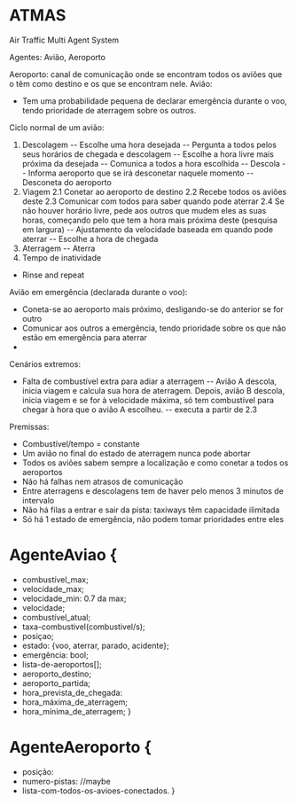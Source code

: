 # ATMAS
Air Traffic Multi Agent System

Agentes: Avião, Aeroporto

Aeroporto: canal de comunicação onde se encontram todos os aviões que o têm como destino e os que se encontram nele.
Avião:
- Tem uma probabilidade pequena de declarar emergência durante o voo, tendo prioridade de aterragem sobre os outros.

Ciclo normal de um avião:
1. Descolagem
-- Escolhe uma hora desejada
-- Pergunta a todos pelos seus horários de chegada e descolagem
-- Escolhe a hora livre mais próxima da desejada
-- Comunica a todos a hora escolhida
-- Descola
-- Informa aeroporto que se irá desconetar naquele momento
-- Desconeta do aeroporto
2. Viagem
2.1 Conetar ao aeroporto de destino
2.2 Recebe todos os aviões deste
2.3 Comunicar com todos para saber quando pode aterrar
2.4 Se não houver horário livre, pede aos outros que mudem eles as suas horas, começando pelo que tem a hora mais próxima deste (pesquisa em largura)
-- Ajustamento da velocidade baseada em quando pode aterrar
-- Escolhe a hora de chegada
3. Aterragem
-- Aterra
4. Tempo de inatividade
- Rinse and repeat

Avião em emergência (declarada durante o voo):
- Coneta-se ao aeroporto mais próximo, desligando-se do anterior se for outro
- Comunicar aos outros a emergência, tendo prioridade sobre os que não estão em emergência para aterrar
- 

Cenários extremos:
- Falta de combustível extra para adiar a aterragem
-- Avião A descola, inicia viagem e calcula sua hora de aterragem. Depois, avião B descola, inicia viagem e se for à velocidade máxima, só tem combustível para chegar à hora que o avião A escolheu.
-- executa a partir de 2.3

 
Premissas:
- Combustível/tempo = constante
- Um avião no final do estado de aterragem nunca pode abortar
- Todos os aviões sabem sempre a localização e como conetar a todos os aeroportos
- Não há falhas nem atrasos de comunicação
- Entre aterragens e descolagens tem de haver pelo menos 3 minutos de intervalo
- Não há filas a entrar e sair da pista: taxiways têm capacidade ilimitada
- Só há 1 estado de emergência, não podem tomar prioridades entre eles

# AgenteAviao {
- combustível_max;
- velocidade_max;
- velocidade_min: 0.7 da max;
- velocidade;
- combustível_atual;
- taxa-combustivel(combustivel/s);
- posiçao;
- estado: {voo, aterrar, parado, acidente};
- emergência: bool;
- lista-de-aeroportos[];
- aeroporto_destino;
- aeroporto_partida;
- hora_prevista_de_chegada:
- hora_máxima_de_aterragem;
- hora_mínima_de_aterragem;
}

# AgenteAeroporto {
- posição:
- numero-pistas: //maybe
- lista-com-todos-os-avioes-conectados.
}
